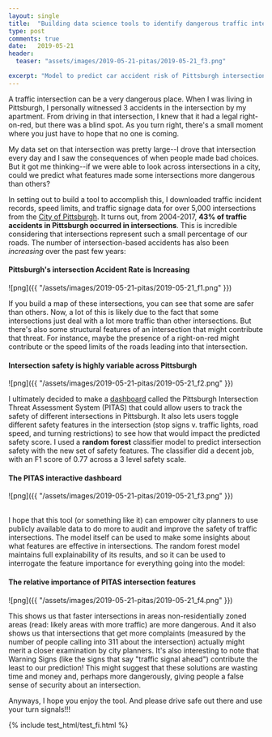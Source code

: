 ```yaml
---
layout: single
title:  "Building data science tools to identify dangerous traffic intersections"
type: post
comments: true
date:   2019-05-21
header:
  teaser: "assets/images/2019-05-21-pitas/2019-05-21_f3.png"

excerpt: "Model to predict car accident risk of Pittsburgh intersections"
---
```


A traffic intersection can be a very dangerous place. When I was living in Pittsburgh, I personally witnessed 3 accidents in the intersection by my apartment. From driving in that intersection, I knew that it had a legal right-on-red, but there was a blind spot. As you turn right, there's a small moment where you just have to hope that no one is coming.

My data set on that intersection was pretty large--I drove that intersection every day and I saw the consequences of when people made bad choices. But it got me thinking--if we were able to look across intersections in a city, could we predict what features made some intersections more dangerous than others?

In setting out to build a tool to accomplish this, I downloaded traffic incident records, speed limits, and traffic signage data for over 5,000 intersections from the [City of Pittsburgh](https://data.wprdc.org/dataset/allegheny-county-crash-data). It turns out, from 2004-2017, **43% of traffic accidents in Pittsburgh occurred in intersections**. This is incredible considering that intersections represent such a small percentage of our roads. The number of intersection-based accidents has also been *increasing* over the past few years:

#### Pittsburgh's intersection Accident Rate is Increasing
![png]({{ "/assets/images/2019-05-21-pitas/2019-05-21_f1.png" }})

If you build a map of these intersections, you can see that some are safer than others. Now, a lot of this is likely due to the fact that some intersections just deal with a lot more traffic than other intersections. But there's also some structural features of an intersection that might contribute that threat. For instance, maybe the presence of a right-on-red might contribute or the speed limits of the roads leading into that intersection.

#### Intersection safety is highly variable across Pittsburgh
![png]({{ "/assets/images/2019-05-21-pitas/2019-05-21_f2.png" }})

I ultimately decided to make a [dashboard](http://pitas.herokuapp.com/) called the Pittsburgh Intersection Threat Assessment System (PITAS) that could allow users to track the safety of different intersections in Pittsburgh. It also lets users toggle different safety features in the intersection (stop signs v. traffic lights, road speed, and turning restrictions) to see how that would impact the predicted safety score. I used a **random forest** classifier model to predict intersection safety with the new set of safety features. The classifier did a decent job, with an F1 score of 0.77 across a 3 level safety scale.

#### The PITAS interactive dashboard
![png]({{ "/assets/images/2019-05-21-pitas/2019-05-21_f3.png" }})


<br />
I hope that this tool (or something like it) can empower city planners to use publicly available data to do more to audit and improve the safety of traffic intersections. The model itself can be used to make some insights about what features are effective in intersections. The random forest model maintains full explainability of its results, and so it can be used to interrogate the feature importance for everything going into the model:

#### The relative importance of PITAS intersection features
![png]({{ "/assets/images/2019-05-21-pitas/2019-05-21_f4.png" }})

This shows us that faster intersections in areas non-residentially zoned areas (read: likely areas with more traffic) are more dangerous. And it also shows us that intersections that get more complaints (measured by the number of people calling into 311 about the intersection) actually might merit a closer examination by city planners. It's also interesting to note that Warning Signs (like the signs that say "traffic signal ahead") contribute the least to our prediction! This might suggest that these solutions are wasting time and money and, perhaps more dangerously, giving people a false sense of security about an intersection.

Anyways, I hope you enjoy the tool. And please drive safe out there and use your turn signals!!!

{%  include test_html/test_fi.html  %}
